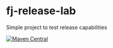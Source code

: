 # fj-release-lab

Simple project to test release capabilities

[![Maven Central](https://img.shields.io/maven-central/v/org.fugerit.java.labs/fj-release-lab.svg)](https://mvnrepository.com/artifact/org.fugerit.java.labs/fj-release-lab)
